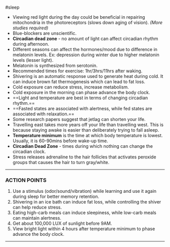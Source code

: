
#sleep 

- Viewing red light during the day could be beneficial in repairing mitochondria in the photoreceptors (slows down aging of vision). *(More studies required)*
- Blue-blockers are unscientific.
- **Circadian dead zone** - no amount of light can affect circadian rhythm during afternoon.
- Different seasons can affect the hormones/mood due to difference in melatonin levels. Ex: depression during winter due to higher melatonin levels (lesser light).
- Melatonin is synthesized from serotonin.
- Recommended times for exercise: 1hr/3hrs/11hrs after waking.
- Shivering is an automatic response used to generate heat during cold. It can induce brown fat thermogenesis which can lead to fat loss.
- Cold exposure can reduce stress, increase metabolism. 
- Cold exposure in the morning can phase advance the body clock.
- ==Light and temperature are best in terms of changing circadian rhythm.==
- ==Fasted states are associated with alertness, while fed states are associated with relaxation.==
- Some research papers suggest that jetlag can shorten your life.
- Travelling east takes more years off your life than travelling west. This is because staying awake is easier than deliberately trying to fall asleep.
- **Temperature minimum** is the time at which body temperature is lowest. Usually, it is 60-90mins before wake-up time.
- **Circadian Dead Zone** - times during which nothing can change the circadian clock.
- Stress releases adrenaline to the hair follicles that activates peroxide groups that causes the hair to turn gray/white.

---
### ACTION POINTS

1. Use a stimulus (odor/sound/vibration) while learning and use it again during sleep for better memory retention.
2. Shivering in an ice bath can induce fat loss, while controlling the shiver can help reduce stress.
3. Eating high-carb meals can induce sleepiness, while low-carb meals can maintain alertness.
4. Get about 100,000 LUX of sunlight before 9AM.
5. View bright light within 4 hours after temperature minimum to phase advance the body clock.

---



